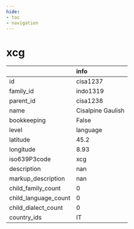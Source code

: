```yaml
---
hide:
- toc
- navigation
---
```

# xcg
|                      | info              |
|:---------------------|:------------------|
| id                   | cisa1237          |
| family_id            | indo1319          |
| parent_id            | cisa1238          |
| name                 | Cisalpine Gaulish |
| bookkeeping          | False             |
| level                | language          |
| latitude             | 45.2              |
| longitude            | 8.93              |
| iso639P3code         | xcg               |
| description          | nan               |
| markup_description   | nan               |
| child_family_count   | 0                 |
| child_language_count | 0                 |
| child_dialect_count  | 0                 |
| country_ids          | IT                |